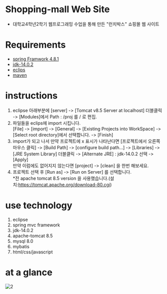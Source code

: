 Shopping-mall Web Site
======================
* 대학교4학년2학기 웹프로그래밍 수업을 통해 만든 "런치박스" 쇼핑몰 웹 사이트   
# Requirements
* [spring Framwork 4.8.1](https://spring.io/tools#main)
* [jdk-14.0.2](https://www.oracle.com/java/technologies/javase/jdk14-archive-downloads.html)
* [eclips](https://www.eclipse.org/)
* [maven](http://maven.apache.org/)
# instructions
1. eclipse 아래부분에 [server] -> [Tomcat v8.5 Server at localhost] 더블클릭 -> [Modules]에서  Path : /proj 를 / 로 편집.
2. 파일들을 eclips에 import 시킵니다.   
[File] -> [import] -> [General] -> [Existing Projects into WorkSpace] -> [Select root directory]에서 선택합니다. -> [Finish]
3. import가 되고 나서 만약 프로젝트에 x 표시가 나타난다면
[프로젝트에서 오른쪽 마우스 클릭] -> [Build Path] -> [configure build path...] -> [Libraries] -> [JRE System Library] 더블클릭 -> [Alternate JRE] : jdk-14.0.2 선택 -> [Apply]   
만약 이럼에도 없어지지 않는다면 [project] -> [clean] 을 한번 해보세요.
4. 프로젝트 선택 후 [Run as] -> [Run on Server] 를 선택합니다.   
*전 apache tomcat 8.5 version 을 사용했습니다.(설치:https://tomcat.apache.org/download-80.cgi)
# use technology
1. eclipse
2. spring mvc framework
3. jdk-14.0.2
4. apache-tomcat 8.5
5. mysql 8.0
6. mybatis
7. html/css/javascript
# at a glance
![2](https://user-images.githubusercontent.com/55746374/101240102-6f49d680-3730-11eb-9b87-801e79a16655.PNG)
